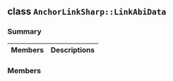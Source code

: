 ## class `AnchorLinkSharp::LinkAbiData` 

### Summary

 Members                        | Descriptions                                
--------------------------------|---------------------------------------------

### Members

